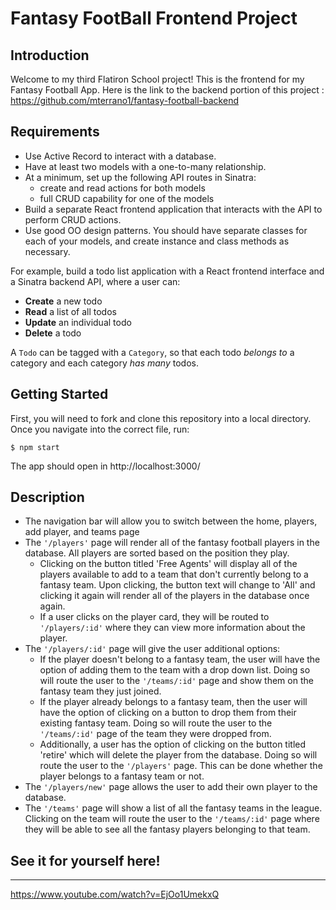 # Fantasy FootBall Frontend Project

## Introduction

Welcome to my third Flatiron School project! This is the frontend for my Fantasy Football App. Here is the link to the backend portion of this project : https://github.com/mterrano1/fantasy-football-backend


## Requirements

- Use Active Record to interact with a database.
- Have at least two models with a one-to-many relationship.
- At a minimum, set up the following API routes in Sinatra:
  - create and read actions for both models
  - full CRUD capability for one of the models
- Build a separate React frontend application that interacts with the API to
  perform CRUD actions.
- Use good OO design patterns. You should have separate classes for each of your
  models, and create instance and class methods as necessary.

For example, build a todo list application with a React frontend interface and a
Sinatra backend API, where a user can:

- **Create** a new todo
- **Read** a list of all todos
- **Update** an individual todo
- **Delete** a todo

A `Todo` can be tagged with a `Category`, so that each todo _belongs to_ a
category and each category _has many_ todos.

## Getting Started

First, you will need to fork and clone this repository into a local directory. Once you navigate into the correct file, run:

```console
$ npm start
```

The app should open in http://localhost:3000/


## Description

- The navigation bar will allow you to switch between the home, players, add player, and teams page
- The `'/players'` page will render all of the fantasy football players in the database. All players are sorted based on the position they play.
  - Clicking on the button titled 'Free Agents' will display all of the players available to add to a team that don't currently belong to a fantasy team. Upon clicking, the button text will change to 'All' and clicking it again will render all of the players in the database once again.
  - If a user clicks on the player card, they will be routed to `'/players/:id'` where they can view more information about the player.
- The `'/players/:id'` page will give the user additional options:
  - If the player doesn't belong to a fantasy team, the user will have the option of adding them to the team with a drop down list. Doing so will route the user to the `'/teams/:id'` page and show them on the fantasy team they just joined.
  - If the player already belongs to a fantasy team, then the user will have the option of clicking on a button to drop them from their existing fantasy team. Doing so will route the user to the `'/teams/:id'` page of the team they were dropped from.
  - Additionally, a user has the option of clicking on the button titled 'retire' which will delete the player from the database. Doing so will route the user to the `'/players'` page. This can be done whether the player belongs to a fantasy team or not.
- The `'/players/new'` page allows the user to add their own player to the database.
- The `'/teams'` page will show a list of all the fantasy teams in the league. Clicking on the team will route the user to the `'/teams/:id'` page where they will be able to see all the fantasy players belonging to that team.


## See it for yourself here!
---------------

https://www.youtube.com/watch?v=EjOo1UmekxQ